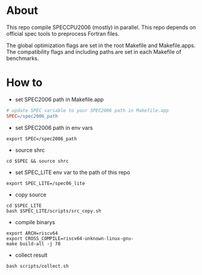 # About

This repo compile SPECCPU2006 (mostly) in parallel.
This repo depends on official spec tools to preprocess Fortran files.

The global optimization flags are set in the root Makefile and Makefile.apps.
The compatibility flags and including paths are set in each Makefile of benchmarks.

# How to

- set SPEC2006 path in Makefile.app
``` Makefile
# update SPEC variable to your SPEC2006 path in Makefile.app
SPEC=/spec2006_path

```
- set SPEC2006 path in env vars

``` shell
export SPEC=/spec2006_path
```

- source shrc

``` shell
cd $SPEC && source shrc
```

- set SPEC_LITE env var to the path of this repo
``` shell
export SPEC_LITE=/spec06_lite
```
- copy source
``` shell
cd $SPEC_LITE
bash $SPEC_LITE/scripts/src_copy.sh
```
- compile binarys
```
export ARCH=riscv64
export CROSS_COMPILE=riscv64-unknown-linux-gnu-
make build-all -j 70
```
- collect result
```
bash scripts/collect.sh
```
